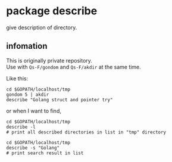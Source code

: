 # package describe

give description of directory.

## infomation

This is originally private repository.  
Use with `Qs-F/gondom` and `Qs-F/akdir` at the same time.

Like this:

```
cd $GOPATH/localhost/tmp
gondom 5 | akdir
describe "Golang struct and pointer try"
```

or when I want to find,

```
cd $GOPATH/localhost/tmp
describe -l
# print all described directories in list in "tmp" directory
```

```
cd $GOPATH/localhost/tmp
describe -s "Golang"
# print search result in list
```
